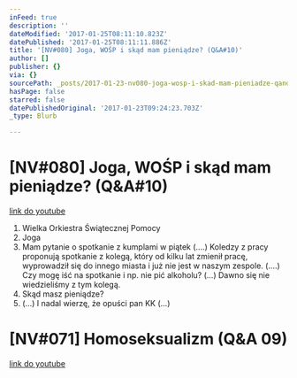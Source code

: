 ```yaml
---
inFeed: true
description: ''
dateModified: '2017-01-25T08:11:10.823Z'
datePublished: '2017-01-25T08:11:11.886Z'
title: '[NV#080] Joga, WOŚP i skąd mam pieniądze? (Q&A#10)'
author: []
publisher: {}
via: {}
sourcePath: _posts/2017-01-23-nv080-joga-wosp-i-skad-mam-pieniadze-qanda10.md
hasPage: false
starred: false
datePublishedOriginal: '2017-01-23T09:24:23.703Z'
_type: Blurb

---
```

# \[NV\#080\] Joga, WOŚP i skąd mam pieniądze? (Q&A\#10)
[link do youtube][0]

1. Wielka Orkiestra Świątecznej Pomocy
2. Joga
3. Mam pytanie o spotkanie z kumplami w piątek (....) Koledzy z pracy proponują spotkanie z kolegą, który od kilku lat zmienił pracę, wyprowadził się do innego miasta i już nie jest w naszym zespole. (....) Czy mogę iść na spotkanie i np. nie pić alkoholu? (...) Dawno się nie wiedzieliśmy z tym kolegą.
4. Skąd masz pieniądze?
5. (...) I nadal wierzę, że opuści pan KK (...)

# \[NV\#071\] Homoseksualizm (Q&A 09)
[link do youtube][1]

[0]: https://www.youtube.com/watch?v=oc0kat7klsI
[1]: https://www.youtube.com/watch?v=bEdvItaf3zM&t=2s